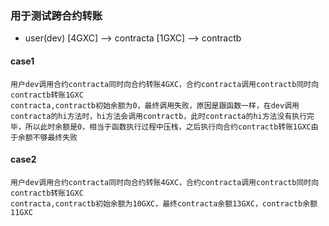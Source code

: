 ### 用于测试跨合约转账
- user(dev) [4GXC] --> contracta [1GXC] --> contractb

#### case1
```
用户dev调用合约contracta同时向合约转账4GXC，合约contracta调用contractb同时向contractb转账1GXC
contracta,contractb初始余额为0，最终调用失败，原因是跟函数一样，在dev调用contracta的hi方法时，hi方法会调用contractb，此时contracta的hi方法没有执行完毕，所以此时余额是0，相当于函数执行过程中压栈，之后执行向合约contractb转账1GXC由于余额不够最终失败
```

#### case2
```
用户dev调用合约contracta同时向合约转账4GXC，合约contracta调用contractb同时向contractb转账1GXC
contracta,contractb初始余额为10GXC，最终contracta余额13GXC，contractb余额11GXC
```
